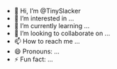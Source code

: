 - 👋 Hi, I’m @TinySlacker
- 👀 I’m interested in ...
- 🌱 I’m currently learning ...
- 💞️ I’m looking to collaborate on ...
- 📫 How to reach me ...
- 😄 Pronouns: ...
- ⚡ Fun fact: ...

<!---
TinySlacker/TinySlacker is a ✨ special ✨ repository because its `README.md` (this file) appears on your GitHub profile.
You can click the Preview link to take a look at your changes.
--->
